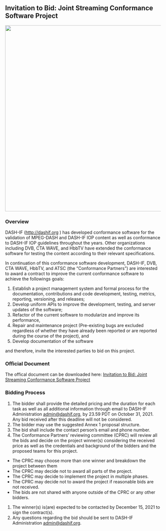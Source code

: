 ## Invitation to Bid: Joint Streaming Conformance Software Project

<img src="https://dashif.org/img/JCSP-LA.png" width="600">

### Overview

DASH-IF (http://dashif.org ) has developed conformance software for the validation of MPEG-DASH and DASH-IF IOP content as well as conformance to DASH-IF IOP guidelines throughout the years. Other organizations including DVB, CTA WAVE, and HbbTV have extended the conformance software for testing the content according to their relevant specifications. 

In continuation of this conformance software development, DASH-IF, DVB, CTA WAVE, HbbTV, and ATSC (the “Conformance Partners”) are interested to award a contract to improve the current conformance software to achieve the followings goals:

1.	Establish a project management system and formal process for the documentation, contributions and code development, testing, metrics, reporting, versioning, and releases;
2.	Develop uniform APIs to improve the development, testing, and server updates of the software;
3.	Refactor of the current software to modularize and improve its performance, 
4.	Repair and maintenance project (Pre-existing bugs are excluded regardless of whether they have already been reported or are reported during the course of the project),
and
5.	Develop documentation of the software

and therefore, invite the interested parties to bid on this project.

### Official Document

The offical document can be downloaded here: [Invitation to Bid: Joint Streaming Conformance Software Project](https://dash-industry-forum.github.io/docs/Joint-Conformance-Software-InvitationtoBid-V1.01.pdf) 

### Bidding Process

1.	The bidder shall provide the detailed pricing and the duration for each task as well as all additional information through email to DASH-IF Administration admin@dashif.org, by 23.59 PDT on October 31, 2021. Any bid received after this deadline will not be considered.
1.	The bidder may use the suggested Annex 1 proposal structure.
1.	The bid shall include the contact person’s email and phone number.
1.	The Conformance Partners’ reviewing committee (CPRC) will review all the bids and decide on the project winner(s) considering the received price as well as the credentials and background of the bidders and the proposed teams for this project.
  -	The CPRC may choose more than one winner and breakdown the project between them
  - The CPRC may decide not to award all parts of the project.
  - The CPRC may decide to implement the project in multiple phases.
  - The CPRC may decide not to award the project if reasonable bids are not received.
  - The bids are not shared with anyone outside of the CPRC or any other bidders.
1.	The winner(s) is(are) expected to be contacted by December 15, 2021 to sign the contract(s). 
1.	Any questions regarding the bid should be sent to DASH-IF Administration admin@dashif.org.
